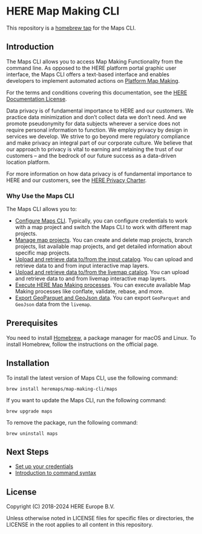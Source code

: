# HERE Map Making CLI 

This repository is a [homebrew tap](https://docs.brew.sh) for the Maps CLI.

## Introduction

The Maps CLI
allows you to access Map Making Functionality from the command
line. As opposed to the HERE platform portal graphic user interface, the Maps CLI offers
a text-based interface and enables developers to implement automated actions
on [Platform Map Making](https://platform.here.com/mapmaking/).

For the terms and conditions covering this documentation, see the
[HERE Documentation License](https://legal.here.com/en-gb/terms/documentation-license).

Data privacy is of fundamental importance to HERE and our customers.
We practice data minimization and don’t collect data we don’t need. And we promote
pseudonymity for data subjects wherever a service does not require personal
information to function. We employ privacy by design in services we develop.
We strive to go beyond mere regulatory compliance and make privacy an integral
part of our corporate culture. We believe that our approach to privacy is vital
to earning and retaining the trust of our customers – and the bedrock of our
future success as a data-driven location platform.

For more information on how data privacy is of fundamental importance to HERE
and our customers, see the [HERE Privacy Charter](https://www.here.com/here-privacy-charter).

### Why Use the Maps CLI

The Maps CLI allows you to:

- [Configure Maps CLI](https://www.here.com/docs/bundle/maps-user-guide-java-scala/page/topics/maps-commands.html#configure).
  Typically, you can configure credentials to work with a map project and switch the Maps CLI to work with different map projects.
- [Manage map projects](https://www.here.com/docs/bundle/maps-user-guide-java-scala/page/topics/maps-project-commands.html).
  You can create and delete map projects, branch projects, list available map projects, and get detailed information about specific map projects.
- [Upload and retrieve data to/from the input catalog](https://www.here.com/docs/bundle/maps-user-guide-java-scala/page/topics/maps-input-commands.html).
  You can upload and retrieve data to and from input interactive map layers.
- [Upload and retrieve data to/from the livemap catalog](https://www.here.com/docs/bundle/maps-user-guide-java-scala/page/topics/maps-commands.html).
  You can upload and retrieve data to and from livemap interactive map layers.
- [Execute HERE Map Making processes](https://www.here.com/docs/bundle/maps-user-guide-java-scala/page/topics/maps-commands.html).
  You can execute available Map Making processes like conflate, validate, rebase, and more.
- [Export GeoParquet and GeoJson data](https://www.here.com/docs/bundle/maps-user-guide-java-scala/page/topics/maps-commands.html#export).
  You can export `GeoParquet` and `GeoJson` data from the `livemap`.

## Prerequisites

You need to install [Homebrew](https://brew.sh/), a package manager for macOS and Linux.
To install Homebrew, follow the instructions on the official page.


## Installation

To install the latest version of Maps CLI, use the following command:

```
brew install heremaps/map-making-cli/maps
```

If you want to update the Maps CLI, run the following command:

```
brew upgrade maps
```

To remove the package, run the following command:

```
brew uninstall maps
```


## Next Steps

- [Set up your credentials](https://www.here.com/docs/bundle/maps-user-guide-java-scala/page/topics/configuration.html)
- [Introduction to command syntax](https://www.here.com/docs/bundle/maps-user-guide-java-scala/page/topics/command-syntax.html)

## License

Copyright (C) 2018-2024 HERE Europe B.V.

Unless otherwise noted in LICENSE files for specific files or directories, the LICENSE in the root applies to all content in this repository.

